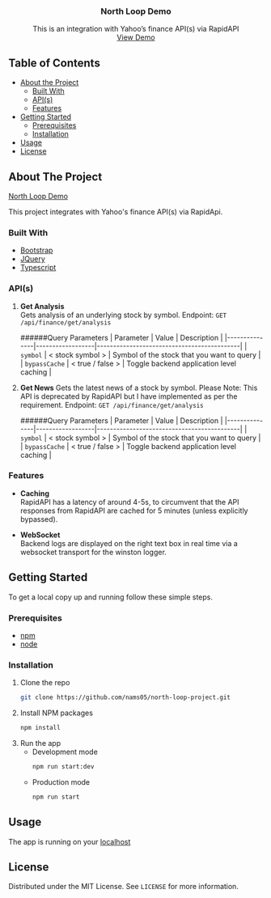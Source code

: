   <h3 align="center">North Loop Demo</h3>

<p align="center">
This is an integration with Yahoo’s finance API(s) via RapidAPI
<br />
<a href="https://nams.terminalbytes.com">View Demo</a>
</p>



<!-- TABLE OF CONTENTS -->
## Table of Contents

* [About the Project](#about-the-project)
  * [Built With](#built-with)
  * [API(s)](#apis)
  * [Features](#features)
* [Getting Started](#getting-started)
  * [Prerequisites](#prerequisites)
  * [Installation](#installation)
* [Usage](#usage)
* [License](#license)

<!-- ABOUT THE PROJECT -->
## About The Project

[North Loop Demo](https://nams.terminalbytes.com)

This project integrates with Yahoo's finance API(s) via RapidApi.

### Built With
* [Bootstrap](https://getbootstrap.com)
* [JQuery](https://jquery.com)
* [Typescript](https://www.typescriptlang.org/)

### API(s)
1. **Get Analysis**  
     Gets analysis of an underlying stock by symbol.
     Endpoint: `GET /api/finance/get/analysis`    
     
     ######Query Parameters
    | Parameter     | Value            | Description                                |
    |---------------|------------------|--------------------------------------------|
    | `symbol`      | < stock symbol > | Symbol of the stock that you want to query |
    | `bypassCache` | < true / false > | Toggle backend application level caching   |
    
2. **Get News** 
     Gets the latest news of a stock by symbol. Please Note: This API is deprecated by RapidAPI but I have implemented as per the requirement.
     Endpoint: `GET /api/finance/get/analysis`    
        
     ######Query Parameters
    | Parameter     | Value            | Description                                |
    |---------------|------------------|--------------------------------------------|
    | `symbol`      | < stock symbol > | Symbol of the stock that you want to query |
    | `bypassCache` | < true / false > | Toggle backend application level caching   |
    
### Features
- **Caching**  
    RapidAPI has a latency of around 4-5s, to circumvent that the API responses from RapidAPI are cached for 5 minutes (unless explicitly bypassed).

- **WebSocket**  
    Backend logs are displayed on the right text box in real time via a websocket transport for the winston logger.


<!-- GETTING STARTED -->
## Getting Started

To get a local copy up and running follow these simple steps.

### Prerequisites

* [npm](https://www.npmjs.com/get-npm)
* [node](https://nodejs.org/en/)

### Installation

1. Clone the repo
    ```sh
    git clone https://github.com/nams05/north-loop-project.git
    ```
2. Install NPM packages
    ```sh
    npm install
    ```
3. Run the app
    - Development mode
       ```sh
       npm run start:dev
       ```
   - Production mode
      ```sh
      npm run start
      ```

## Usage

The app is running on your [localhost](http://localhost:3099)

<!-- LICENSE -->
## License

Distributed under the MIT License. See `LICENSE` for more information.
